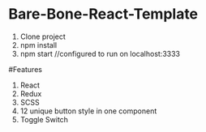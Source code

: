 # Bare-Bone-React-Template
1. Clone project
2. npm install
3. npm start //configured to run on localhost:3333

#Features
1. React
2. Redux
3. SCSS
4. 12 unique button style in one component
5. Toggle Switch
